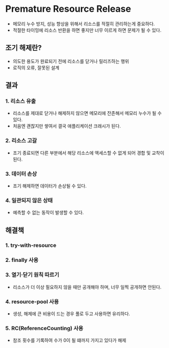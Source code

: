 # Premature Resource Release

- 메모리 누수 방지, 성능 향상을 위해서 리소스를 적절히 관리하는게 중요하다.
- 적절한 타이밍에 리소스 반환을 하면 좋지만 너무 이르게 하면 문제가 될 수 있다.

## 조기 해제란?
- 의도한 용도가 완료되기 전에 리소스를 닫거나 릴리즈하는 행위
- 로직의 오류, 잘못된 설계


## 결과
### 1. 리소스 유출
- 리소스를 제대로 닫거나 해제하지 않으면 메모리에 잔존해서 메모리 누수가 될 수 있다.
- 처음엔 괜찮지만 쌓여서 결국 애플리케이션 크래시가 된다.
### 2. 리소스 고갈
- 조기 종료되면 다른 부분에서 해당 리소스에 액세스할 수 없게 되어 경합 및 교착이 된다.
### 3. 데이터 손상
- 조기 해제하면 데이터가 손상될 수 있다.
### 4. 일관되지 않은 상태
- 예측할 수 없는 동작이 발생할 수 있다. 

## 해결책
### 1. try-with-resource
### 2. finally 사용
### 3. 열기·닫기 원칙 따르기 
- 리소스가 더 이상 필요하지 않을 때만 공개해야 하며, 너무 일찍 공개하면 안된다.
### 4. resource-pool 사용
- 생성, 해제에 큰 비용이 드는 경우 풀로 두고 사용하면 유리하다.
### 5. RC(ReferenceCounting) 사용
- 참조 횟수를 기록하여 수가 0이 될 떄까지 가지고 있다가 해제